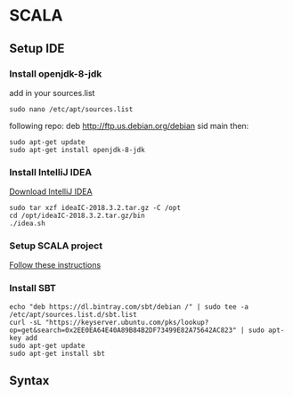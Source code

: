 # SCALA

## Setup IDE

### Install openjdk-8-jdk

add in your sources.list

```
sudo nano /etc/apt/sources.list
```

following repo: deb <http://ftp.us.debian.org/debian> sid main then:

```
sudo apt-get update
sudo apt-get install openjdk-8-jdk
```

### Install IntelliJ IDEA

[Download IntelliJ IDEA](https://www.jetbrains.com/idea/)

```
sudo tar xzf ideaIC-2018.3.2.tar.gz -C /opt
cd /opt/ideaIC-2018.3.2.tar.gz/bin
./idea.sh
```

### Setup SCALA project

[Follow these instructions](https://docs.scala-lang.org/getting-started/intellij-track/getting-started-with-scala-in-intellij.html)

### Install SBT

```
echo "deb https://dl.bintray.com/sbt/debian /" | sudo tee -a /etc/apt/sources.list.d/sbt.list
curl -sL "https://keyserver.ubuntu.com/pks/lookup?op=get&search=0x2EE0EA64E40A89B84B2DF73499E82A75642AC823" | sudo apt-key add
sudo apt-get update
sudo apt-get install sbt
```

## Syntax
